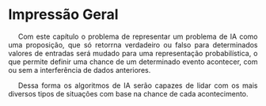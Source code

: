 # Impressão Geral

<p style="text-indent: 20px; text-align: justify">
Com este capítulo o problema de representar um problema de IA como uma proposição, que só retorrna verdadeiro ou falso para determinados valores de entradas será mudado para uma representação probabilística, o que permite definir uma chance de um determinado evento acontecer, com ou sem a interferência de dados anteriores.
</p>

<p style="text-indent: 20px; text-align: justify">
Dessa forma os algoritmos de IA serão capazes de lidar com os mais diversos tipos de situações com base na chance de cada acontecimento.
</p>
